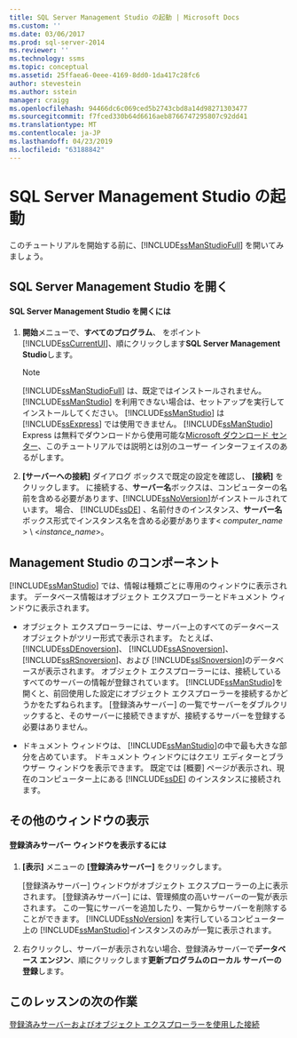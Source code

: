 ```yaml
---
title: SQL Server Management Studio の起動 | Microsoft Docs
ms.custom: ''
ms.date: 03/06/2017
ms.prod: sql-server-2014
ms.reviewer: ''
ms.technology: ssms
ms.topic: conceptual
ms.assetid: 25ffaea6-0eee-4169-8dd0-1da417c28fc6
author: stevestein
ms.author: sstein
manager: craigg
ms.openlocfilehash: 94466dc6c069ced5b2743cbd8a14d98271303477
ms.sourcegitcommit: f7fced330b64d6616aeb8766747295807c92dd41
ms.translationtype: MT
ms.contentlocale: ja-JP
ms.lasthandoff: 04/23/2019
ms.locfileid: "63188842"
---
```

# <a name="start-sql-server-management-studio"></a>SQL Server Management Studio の起動
  このチュートリアルを開始する前に、[!INCLUDE[ssManStudioFull](../../includes/ssmanstudiofull-md.md)] を開いてみましょう。  
  
## <a name="opening-sql-server-management-studio"></a>SQL Server Management Studio を開く  
  
#### <a name="to-open-sql-server-management-studio"></a>SQL Server Management Studio を開くには  
  
1.  **開始**メニューで、**すべてのプログラム**、 をポイント[!INCLUDE[ssCurrentUI](../../includes/sscurrentui-md.md)]、順にクリックします**SQL Server Management Studio**します。  
  
    > [!NOTE]  
    >  [!INCLUDE[ssManStudioFull](../../includes/ssmanstudiofull-md.md)] は、既定ではインストールされません。 [!INCLUDE[ssManStudio](../../includes/ssmanstudio-md.md)] を利用できない場合は、セットアップを実行してインストールしてください。 [!INCLUDE[ssManStudio](../../includes/ssmanstudio-md.md)] は [!INCLUDE[ssExpress](../../includes/ssexpress-md.md)] では使用できません。 [!INCLUDE[ssManStudio](../../includes/ssmanstudio-md.md)] Express は無料でダウンロードから使用可能な[Microsoft ダウンロード センター](https://go.microsoft.com/fwlink/?LinkID=37075&clcid=0x409)、このチュートリアルでは説明とは別のユーザー インターフェイスのあるがします。  
  
2.  **[サーバーへの接続]** ダイアログ ボックスで既定の設定を確認し、 **[接続]** をクリックします。 に接続する、**サーバー名**ボックスは、コンピューターの名前を含める必要があります、[!INCLUDE[ssNoVersion](../../includes/ssnoversion-md.md)]がインストールされています。 場合、 [!INCLUDE[ssDE](../../includes/ssde-md.md)] 、名前付きのインスタンス、**サーバー名**ボックス形式でインスタンス名を含める必要があります\< *computer_name* > \\ <*instance_name*>。  
  
## <a name="management-studio-components"></a>Management Studio のコンポーネント  
 [!INCLUDE[ssManStudio](../../includes/ssmanstudio-md.md)] では、情報は種類ごとに専用のウィンドウに表示されます。 データベース情報はオブジェクト エクスプローラーとドキュメント ウィンドウに表示されます。  
  
-   オブジェクト エクスプローラーには、サーバー上のすべてのデータベース オブジェクトがツリー形式で表示されます。 たとえば、 [!INCLUDE[ssDEnoversion](../../includes/ssdenoversion-md.md)]、 [!INCLUDE[ssASnoversion](../../includes/ssasnoversion-md.md)]、 [!INCLUDE[ssRSnoversion](../../includes/ssrsnoversion-md.md)]、および [!INCLUDE[ssISnoversion](../../includes/ssisnoversion-md.md)]のデータベースが表示されます。 オブジェクト エクスプローラーには、接続しているすべてのサーバーの情報が登録されています。 [!INCLUDE[ssManStudio](../../includes/ssmanstudio-md.md)]を開くと、前回使用した設定にオブジェクト エクスプローラーを接続するかどうかをたずねられます。 [登録済みサーバー] の一覧でサーバーをダブルクリックすると、そのサーバーに接続できますが、接続するサーバーを登録する必要はありません。  
  
-   ドキュメント ウィンドウは、 [!INCLUDE[ssManStudio](../../includes/ssmanstudio-md.md)]の中で最も大きな部分を占めています。 ドキュメント ウィンドウにはクエリ エディターとブラウザー ウィンドウを表示できます。 既定では [概要] ページが表示され、現在のコンピューター上にある [!INCLUDE[ssDE](../../includes/ssde-md.md)] のインスタンスに接続されます。  
  
## <a name="showing-additional-windows"></a>その他のウィンドウの表示  
  
#### <a name="to-show-the-registered-servers-window"></a>登録済みサーバー ウィンドウを表示するには  
  
1.  **[表示]** メニューの **[登録済みサーバー]** をクリックします。  
  
     [登録済みサーバー] ウィンドウがオブジェクト エクスプローラーの上に表示されます。 [登録済みサーバー] には、管理頻度の高いサーバーの一覧が表示されます。 この一覧にサーバーを追加したり、一覧からサーバーを削除することができます。 [!INCLUDE[ssNoVersion](../../includes/ssnoversion-md.md)] を実行しているコンピューター上の [!INCLUDE[ssManStudio](../../includes/ssmanstudio-md.md)]インスタンスのみが一覧に表示されます。  
  
2.  右クリックし、サーバーが表示されない場合、登録済みサーバーで**データベース エンジン**、順にクリックします**更新プログラムのローカル サーバーの登録**します。  
  
## <a name="next-task-in-lesson"></a>このレッスンの次の作業  
 [登録済みサーバーおよびオブジェクト エクスプローラーを使用した接続](../object/object-explorer.md)  
  
  
